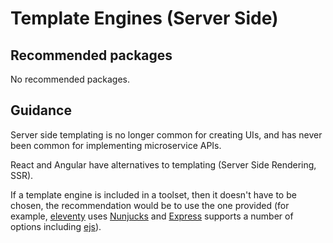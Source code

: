 # Template Engines (Server Side)

## Recommended packages

No recommended packages.

## Guidance

Server side templating is no longer common for creating UIs, and has never been
common for implementing microservice APIs.

React and Angular have alternatives to templating (Server Side Rendering, SSR).

If a template engine is included in a toolset, then it doesn't have to be
chosen, the recommendation would be to use the one provided (for example,
[eleventy](https://www.11ty.dev/) uses
[Nunjucks](https://mozilla.github.io/nunjucks/) and
[Express](https://expressjs.com/) supports a number of options
including [ejs](https://ejs.co/)).
